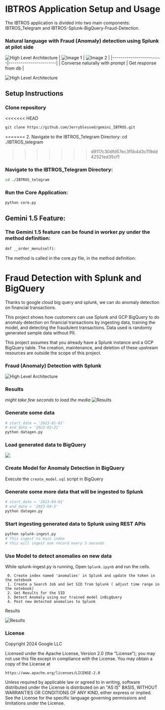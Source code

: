 # IBTROS Application Setup and Usage

The IBTROS application is divided into two main components: IBTROS_Telegram and IBTROS-Splunk-BigQuery-Fraud-Detection.


### Natural language with Fraud (Anomaly) detection using Splunk at pilot side 
![High Level Architecture](shuttle_1.png)
| ![Image 1](shuttle_3.png) | ![Image 2](shuttle_3.png) |
|-------------------------|------------------------|
| Converse naturally with prompt        | Get response from db  |

![High Level Architecture](FD.png)



## Setup Instructions

### Clone repository

<<<<<<< HEAD
```bash 
git clone https://github.com/Jerryblessed/gemini_IBTROS.git
```
=======
2. Navigate to the IBTROS_Telegram Directory:
   cd ./IBTROS_telegram
>>>>>>> d9117c30dfd57ec3f5b4d3c119dd42521ed35cf1

### Navigate to the IBTROS_Telegram Directory:
```bash 
cd ./IBTROS_telegram
```

### Run the Core Application:
```bash 
python core.py
```

##  Gemini 1.5 Feature:

###  The Gemini 1.5 feature can be found in worker.py under the method definition:
```bash 
def __order_menu(self):
```
The method is called in the core.py file, in the method definition:
   

# Fraud Detection with Splunk and BigQuery

Thanks to google cloud big query and splunk, we can do anomaly detection on financial transactions.

This project shows how customers can use Splunk and GCP BigQuery to do anomaly detection on financial transactions by ingesting data, training the model, and detecting the fraudulent transactions. Data used is randomly generated sample data without PII.

This project assumes that you already have a Splunk instance and a GCP BigQuery table. The creation, maintenance, and deletion of these upstream resources are outside the scope of this project.

### Fraud (Anomaly) Detection with Splunk 
![High Level Architecture](FD.png)

### Results
_might take few seconds to load the media_
![Results](FD.gif)

### Generate some data
```bash 
# start_date = '2023-01-01'
# end_date = '2023-03-31'
python datagen.py
```

### Load generated data to BigQuery
![](load_data.gif)

### Create Model for Anomaly Detection in BigQuery
Execute the ```create_model.sql``` script in BigQuery

### Generate some more data that will be ingested to Splunk
```bash 
# start_date = '2023-04-01'
# end_date = '2023-04-3'
python datagen.py
```

### Start ingesting generated data to Splunk using REST APIs
```bash 
python splunk-ingest.py
# This ingest to main index
# this will ingest one record every 5 seconds
```

### Use Model to detect anomalies on new data
While splunk-ingest.py is running, Open ```Splunk.ipynb``` and run the cells.
``` 
 0. Create index named 'anomalies' in Splunk and update the token in the notebook
 1. Create a Search Job and Get SID from Splunk ( adjust time range in the notebook)
 2. Get Results for the SID
 3. Detect Anomaly using our trained model inBigQuery 
 4. Post new detected anomalies to Splunk
``````
Results

![Results](FD.gif)

### License
Copyright 2024 Google LLC

Licensed under the Apache License, Version 2.0 (the "License");
you may not use this file except in compliance with the License.
You may obtain a copy of the License at

    https://www.apache.org/licenses/LICENSE-2.0

Unless required by applicable law or agreed to in writing, software
distributed under the License is distributed on an "AS IS" BASIS,
WITHOUT WARRANTIES OR CONDITIONS OF ANY KIND, either express or implied.
See the License for the specific language governing permissions and
limitations under the License.
